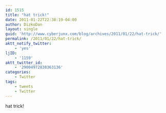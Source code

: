 ```yaml
---
id: 1515
title: "hat trick!"
date: 2011-01-22T22:38:19-04:00
author: DizkoDan
layout: single
guid: 'http://www.cyberjunx.com/blog/archives/2011/01/22/hat-trick/'
permalink: /2011/01/22/hat-trick/
aktt_notify_twitter:
    - 'yes'
ljID:
    - '1159'
aktt_twitter_id:
    - '29004972838363136'
categories:
    - Twitter
tags:
    - tweets
    - Twitter
---
```


hat trick!